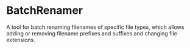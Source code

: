 # BatchRenamer
A tool for batch renaming filenames of specific file types, which allows adding or removing filename prefixes and suffixes and changing file extensions.
